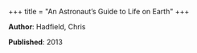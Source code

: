 +++
title = "An Astronaut’s Guide to Life on Earth"
+++



**Author**: Hadfield, Chris 

**Published**: 2013